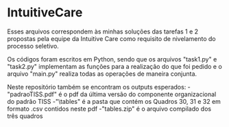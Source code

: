 # IntuitiveCare

Esses arquivos correspondem às minhas soluções das tarefas 1 e 2 propostas pela equipe da Intuitive Care como requisito de nivelamento do processo seletivo.

Os códigos foram escritos em Python, sendo que os arquivos "task1.py" e "task2.py" implementam as funções para a realização do que foi pedido e o arquivo "main.py" realiza todas as operações de maneira conjunta. 

Neste repositório também se encontram os outputs esperados: 
-"padraoTISS.pdf" é o pdf da última versão do componente organizacional do padrão TISS
-"\tables" é a pasta que contém os Quadros 30, 31 e 32 em formato .csv contidos neste pdf
-"tables.zip" é o arquivo compilado dos três quadros
